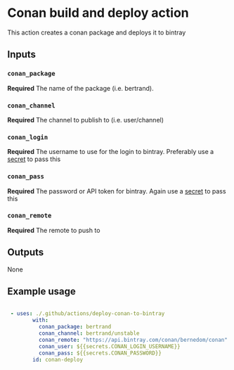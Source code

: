 # Conan build and deploy action

This action creates a conan package and deploys it to bintray

## Inputs

### `conan_package`

**Required** The name of the package (i.e. bertrand).

### `conan_channel` 

**Required** The channel to publish to (i.e. user/channel)

### `conan_login`

**Required** The username to use for the login to bintray. Preferably use a [secret](https://help.github.com/en/articles/virtual-environments-for-github-actions#creating-and-using-secrets-encrypted-variables) to pass this

### `conan_pass`

**Required** The password or API token for bintray. Again use a [secret](https://help.github.com/en/articles/virtual-environments-for-github-actions#creating-and-using-secrets-encrypted-variables) to pass this

### `conan_remote` 

**Required** The remote to push to

## Outputs

None

## Example usage

```yaml

 - uses: ./.github/actions/deploy-conan-to-bintray
        with:
          conan_package: bertrand
          conan_channel: bertrand/unstable
          conan_remote: "https://api.bintray.com/conan/bernedom/conan"
          conan_user: ${{secrets.CONAN_LOGIN_USERNAME}}
          conan_pass: ${{secrets.CONAN_PASSWORD}}
        id: conan-deploy
```